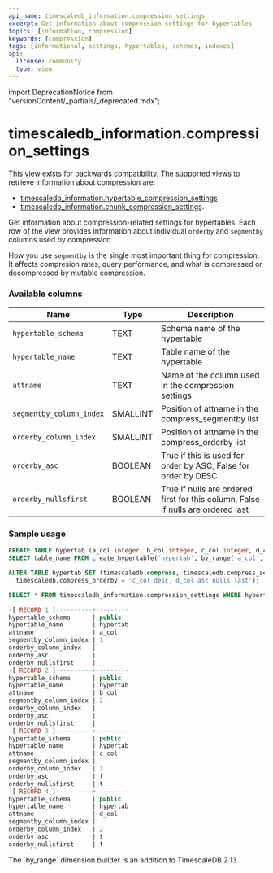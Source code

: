 ```yaml
---
api_name: timescaledb_information.compression_settings
excerpt: Get information about compression settings for hypertables
topics: [information, compression]
keywords: [compression]
tags: [informational, settings, hypertables, schemas, indexes]
api:
  license: community
  type: view
---
```


import DeprecationNotice from "versionContent/_partials/_deprecated.mdx";

# timescaledb_information.compression_settings

This view exists for backwards compatibility. The supported views to retrieve information about compression are:

- [timescaledb_information.hypertable_compression_settings][hypertable_compression_settings]
- [timescaledb_information.chunk_compression_settings][chunk_compression_settings].

<DeprecationNotice />



Get information about compression-related settings for hypertables.
Each row of the view provides information about individual `orderby`
and `segmentby` columns used by compression.

How you use `segmentby` is the single most important thing for compression. It
affects compresion rates, query performance, and what is compressed or
decompressed by mutable compression.


### Available columns

|Name|Type|Description|
|---|---|---|
| `hypertable_schema` | TEXT | Schema name of the hypertable |
| `hypertable_name` | TEXT | Table name of the hypertable |
| `attname` | TEXT | Name of the column used in the compression settings |
| `segmentby_column_index` | SMALLINT | Position of attname in the compress_segmentby list |
| `orderby_column_index` | SMALLINT | Position of attname in the compress_orderby list |
| `orderby_asc` | BOOLEAN | True if this is used for order by ASC, False for order by DESC |
| `orderby_nullsfirst` | BOOLEAN | True if nulls are ordered first for this column, False if nulls are ordered last|

### Sample usage

```sql
CREATE TABLE hypertab (a_col integer, b_col integer, c_col integer, d_col integer, e_col integer);
SELECT table_name FROM create_hypertable('hypertab', by_range('a_col', 864000000));

ALTER TABLE hypertab SET (timescaledb.compress, timescaledb.compress_segmentby = 'a_col,b_col',
  timescaledb.compress_orderby = 'c_col desc, d_col asc nulls last');

SELECT * FROM timescaledb_information.compression_settings WHERE hypertable_name = 'hypertab';

-[ RECORD 1 ]----------+---------
hypertable_schema      | public
hypertable_name        | hypertab
attname                | a_col
segmentby_column_index | 1
orderby_column_index   |
orderby_asc            |
orderby_nullsfirst     |
-[ RECORD 2 ]----------+---------
hypertable_schema      | public
hypertable_name        | hypertab
attname                | b_col
segmentby_column_index | 2
orderby_column_index   |
orderby_asc            |
orderby_nullsfirst     |
-[ RECORD 3 ]----------+---------
hypertable_schema      | public
hypertable_name        | hypertab
attname                | c_col
segmentby_column_index |
orderby_column_index   | 1
orderby_asc            | f
orderby_nullsfirst     | t
-[ RECORD 4 ]----------+---------
hypertable_schema      | public
hypertable_name        | hypertab
attname                | d_col
segmentby_column_index |
orderby_column_index   | 2
orderby_asc            | t
orderby_nullsfirst     | f
```

<Highlight type="note">
The `by_range` dimension builder is an addition to TimescaleDB 2.13.
</Highlight>

[chunk_compression_settings]: /api/:currentVersion:/informational-views/chunk_compression_settings/
[hypertable_compression_settings]: /api/:currentVersion:/informational-views/hypertable_compression_settings/

